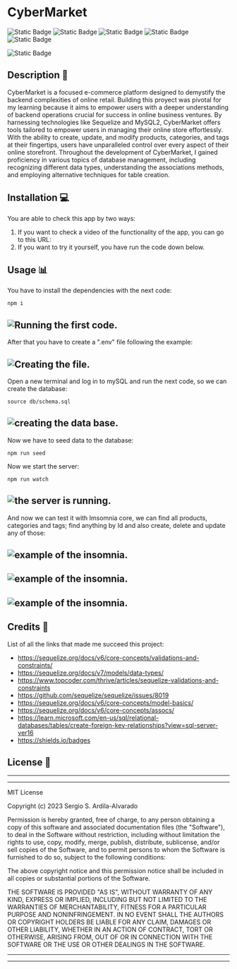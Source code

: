 # CyberMarket
![Static Badge](https://img.shields.io/badge/JavaScript-F7DF1E?style=for-the-badge&logo=javascript&labelColor=black)
![Static Badge](https://img.shields.io/badge/MySQL%20-%20%234479A1?style=for-the-badge&logo=mysql&logoColor=%234479A1&labelColor=white)
![Static Badge](https://img.shields.io/badge/Node.js-%23339933?style=for-the-badge&logo=node.js&labelColor=black)
![Static Badge](https://img.shields.io/badge/sequelize%20-%20%2352B0E7?style=for-the-badge&logo=sequelize&labelColor=black)
![Static Badge](https://img.shields.io/badge/insomnia%20-%20%234000BF?style=for-the-badge&logo=insomnia&labelColor=black)


![Static Badge](https://img.shields.io/badge/MIT-%2316A5F3?style=for-the-badge&label=License)

## Description  :bookmark_tabs:

CyberMarket is a focused e-commerce platform designed to demystify the backend complexities of online retail. Building this proyect was pivotal for my learning because it aims to empower users with a deeper understanding of backend operations crucial for success in online business ventures. By harnessing technologies like Sequelize and MySQL2, CyberMarket offers tools tailored to empower users in managing their online store effortlessly. With the ability to create, update, and modify products, categories, and tags at their fingertips, users have unparalleled control over every aspect of their online storefront. Throughout the development of CyberMarket, I gained proficiency in various topics of database management, including recognizing different data types, understanding the associations methods, and employing alternative techniques for table creation.

## Installation :computer:

You are able to check this app by two ways:

 1. If you want to check a video of the functionality of the app, you can go to this URL: 
 2. If you want to try it yourself, you have run the code down below.

## Usage :bar_chart:

You have to install the dependencies with the next code:
    
    npm i

 ![Running the first code.](images/cybermarket1.png)
 ---
After that you have to create a ".env" file following the example:

 ![Creating the file.](images/cybermarket2.png)
 ---
Open a new terminal and log in to mySQL and run the next code, so we can create the database:

    source db/schema.sql

 ![creating the data base.](images/cybermarket3.png)
 ---
Now we have to seed data to the database:

    npm run seed
    
    
Now we start the server:

    npm run watch
    

 ![the server is running.](images/cybermarket4.png)
 ---
And now we can test it with Imsomnia core, we can find all products, categories and tags; find anything by Id and also create, delete and update any of those:

![example of the insomnia.](images/cybermarket5.png)
 ---
 ![example of the insomnia.](images/cybermarket6.png)
 ---
 ![example of the insomnia.](images/cybermarket7.png)
 ---
## Credits :email:

List of all the links that made me succeed this project:
- https://sequelize.org/docs/v6/core-concepts/validations-and-constraints/
- https://sequelize.org/docs/v7/models/data-types/
- https://www.topcoder.com/thrive/articles/sequelize-validations-and-constraints
- https://github.com/sequelize/sequelize/issues/8019
- https://sequelize.org/docs/v6/core-concepts/model-basics/
- https://sequelize.org/docs/v6/core-concepts/assocs/
- https://learn.microsoft.com/en-us/sql/relational-databases/tables/create-foreign-key-relationships?view=sql-server-ver16
- https://shields.io/badges

## License :memo:
---
---
MIT License

Copyright (c) 2023 Sergio S. Ardila-Alvarado

Permission is hereby granted, free of charge, to any person obtaining a copy
of this software and associated documentation files (the "Software"), to deal
in the Software without restriction, including without limitation the rights
to use, copy, modify, merge, publish, distribute, sublicense, and/or sell
copies of the Software, and to permit persons to whom the Software is
furnished to do so, subject to the following conditions:

The above copyright notice and this permission notice shall be included in all
copies or substantial portions of the Software.

THE SOFTWARE IS PROVIDED "AS IS", WITHOUT WARRANTY OF ANY KIND, EXPRESS OR
IMPLIED, INCLUDING BUT NOT LIMITED TO THE WARRANTIES OF MERCHANTABILITY,
FITNESS FOR A PARTICULAR PURPOSE AND NONINFRINGEMENT. IN NO EVENT SHALL THE
AUTHORS OR COPYRIGHT HOLDERS BE LIABLE FOR ANY CLAIM, DAMAGES OR OTHER
LIABILITY, WHETHER IN AN ACTION OF CONTRACT, TORT OR OTHERWISE, ARISING FROM,
OUT OF OR IN CONNECTION WITH THE SOFTWARE OR THE USE OR OTHER DEALINGS IN THE
SOFTWARE.

---
---
